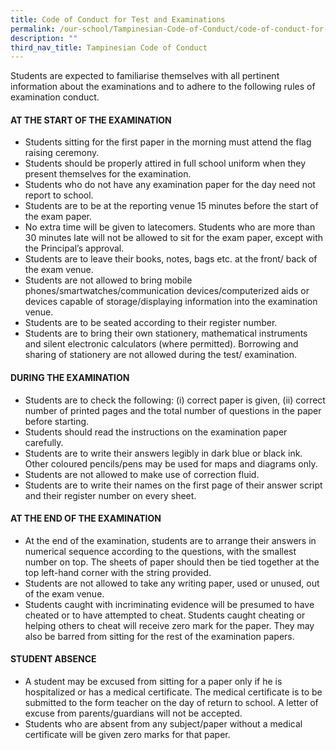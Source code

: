 ```yaml
---
title: Code of Conduct for Test and Examinations
permalink: /our-school/Tampinesian-Code-of-Conduct/code-of-conduct-for-tests-and-examinations/
description: ""
third_nav_title: Tampinesian Code of Conduct
---
```



Students are expected to familiarise themselves with all pertinent information about the examinations and to adhere to the following rules of examination conduct.



  

#### AT THE START OF THE EXAMINATION  

*   Students sitting for the first paper in the morning must attend the flag raising ceremony.
*   Students should be properly attired in full school uniform when they present themselves for the examination.
*   Students who do not have any examination paper for the day need not report to school.
*   Students are to be at the reporting venue 15 minutes before the start of the exam paper.
*   No extra time will be given to latecomers. Students who are more than 30 minutes late will not be allowed to sit for the exam paper, except with the Principal’s approval.
*   Students are to leave their books, notes, bags etc. at the front/ back of the exam venue.
*   Students are not allowed to bring mobile phones/smartwatches/communication devices/computerized aids or devices capable of storage/displaying information into the examination venue.
*   Students are to be seated according to their register number.
*   Students are to bring their own stationery, mathematical instruments and silent electronic calculators (where permitted). Borrowing and sharing of stationery are not allowed during the test/ examination.

#### DURING THE EXAMINATION

*   Students are to check the following: (i) correct paper is given, (ii) correct number of printed pages and the total number of questions in the paper before starting. 
*   Students should read the instructions on the examination paper carefully. 
*   Students are to write their answers legibly in dark blue or black ink. Other coloured pencils/pens may be used for maps and diagrams only. 
*   Students are not allowed to make use of correction fluid. 
*   Students are to write their names on the first page of their answer script and their register number on every sheet.

#### AT THE END OF THE EXAMINATION

*   At the end of the examination, students are to arrange their answers in numerical sequence according to the questions, with the smallest number on top. The sheets of paper should then be tied together at the top left-hand corner with the string provided.
*   Students are not allowed to take any writing paper, used or unused, out of the exam venue.
*   Students caught with incriminating evidence will be presumed to have cheated or to have attempted to cheat. Students caught cheating or helping others to cheat will receive zero mark for the paper. They may also be barred from sitting for the rest of the examination papers.

#### STUDENT ABSENCE

*   A student may be excused from sitting for a paper only if he is hospitalized or has a medical certificate. The medical certificate is to be submitted to the form teacher on the day of return to school. A letter of excuse from parents/guardians will not be accepted.
*   Students who are absent from any subject/paper without a medical certificate will be given zero marks for that paper.